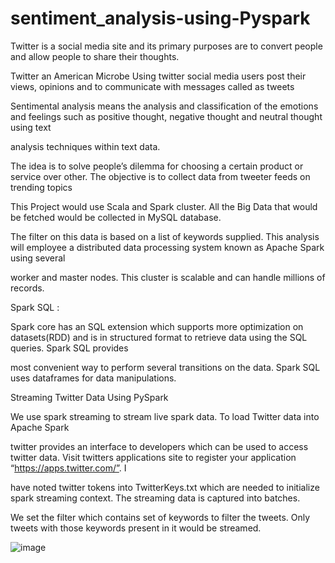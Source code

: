 # sentiment_analysis-using-Pyspark

Twitter is a social media site and its primary purposes are to convert people and allow people to share their thoughts.

Twitter an American Microbe Using twitter social media users post their views, opinions and to communicate with messages called as tweets

Sentimental analysis means the analysis and classification of the emotions and feelings such as positive thought, negative thought and neutral thought using text 

analysis techniques within text data.

The idea is to solve people’s dilemma for choosing a certain product or service over other. The objective is to collect data from tweeter feeds on trending topics

This Project would use Scala and Spark cluster. All the Big Data that would be fetched would be collected in MySQL database. 

The filter on this data is based on a list of keywords supplied. This analysis will employee a distributed data processing system known as Apache Spark using several 

worker and master nodes. This cluster is scalable and can handle millions of records.

 Spark SQL :
 
Spark core has an SQL extension which supports more optimization on datasets(RDD) and is in structured format to retrieve data using the SQL queries. Spark SQL provides

most convenient way to perform several transitions on the data. Spark SQL  uses dataframes for data manipulations. 

Streaming Twitter Data Using PySpark

We use spark streaming to stream live spark data. To load Twitter data into Apache Spark

twitter provides an interface to developers which can be used to access twitter data. Visit twitters applications site to register your application “https://apps.twitter.com/”. I

have noted twitter tokens into TwitterKeys.txt which are needed to initialize spark streaming context. The streaming data is captured into batches. 

We set the filter which contains set of keywords to filter the tweets. Only tweets with those keywords present in it would be streamed.

![image](https://user-images.githubusercontent.com/120237181/229187905-0ba36268-d7e0-4041-9ac7-420830fc8c94.png)

